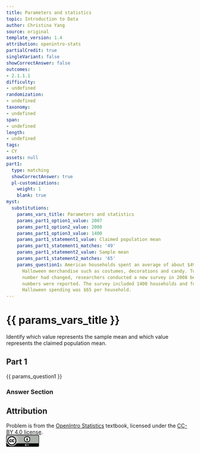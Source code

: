 ```yaml
---
title: Parameters and statistics
topic: Introduction to Data
author: Christina Yang
source: original
template_version: 1.4
attribution: openintro-stats
partialCredit: true
singleVariant: false
showCorrectAnswer: false
outcomes:
- 2.1.1.1
difficulty:
- undefined
randomization:
- undefined
taxonomy:
- undefined
span:
- undefined
length:
- undefined
tags:
- CY
assets: null
part1:
  type: matching
  showCorrectAnswer: true
  pl-customizations:
    weight: 1
    blank: true
myst:
  substitutions:
    params_vars_title: Parameters and statistics
    params_part1_option1_value: 2007
    params_part1_option2_value: 2008
    params_part1_option3_value: 1400
    params_part1_statement1_value: Claimed population mean
    params_part1_statement1_matches: '49'
    params_part1_statement2_value: Sample mean
    params_part1_statement2_matches: '65'
    params_question1: American households spent an average of about $49 in 2007 on
      Halloween merchandise such as costumes, decorations and candy. To see if this
      number had changed, researchers conducted a new survey in 2008 before industry
      numbers were reported. The survey included 1400 households and found that average
      Halloween spending was $65 per household.
---
```

# {{ params_vars_title }}
Identify which value represents the sample mean and which value represents the claimed population mean.

## Part 1

<div class="mathjax_ignore">
{{ params_question1 }}
</div>

### Answer Section

<!-- ### pl-answer-panel

Part 1: Population mean, $\mu_{2007} = {{ params.part1.num1 }}$; sample mean, $\bar{x}_{2008} = {{ params.part1.num5 }}$ -->

<!--
### pl-answer-panel

Part 2: Population mean, $\mu_{2001} = {{ params.part2.num2 }}$; sample mean, $\bar{x}_{2012} = {{ params.part2.num4 }}$ -->

## Attribution

Problem is from the [OpenIntro Statistics](https://openintro.org/book/os/) textbook, licensed under the [CC-BY 4.0 license](https://creativecommons.org/licenses/by/4.0/).<br>![Image representing the Creative Commons 4.0 BY license.](https://raw.githubusercontent.com/firasm/bits/master/by.png)